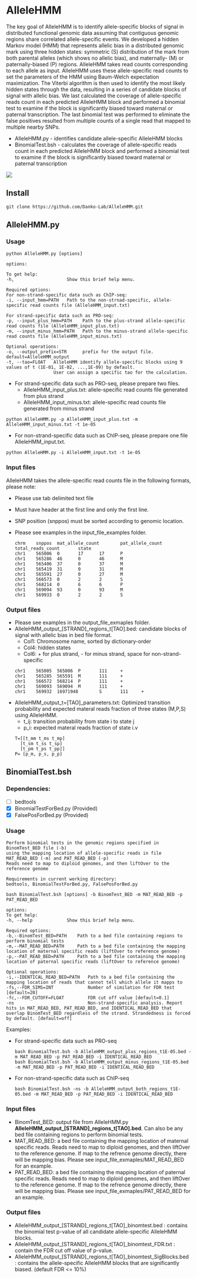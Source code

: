 # AlleleHMM
The key goal of AlleleHMM is to identify allele-specific blocks of signal in distributed functional genomic data assuming that contiguous genomic regions share correlated allele-specific events. We developed a hidden Markov model (HMM) that represents allelic bias in a distributed genomic mark using three hidden states: symmetric (S) distribution of the mark from both parental alleles (which shows no allelic bias), and maternally- (M) or paternally-biased (P) regions. AlleleHMM takes read counts corresponding to each allele as input. AlleleHMM uses these allele-specific read counts to set the parameters of the HMM using Baum-Welch expectation maximization. The Viterbi algorithm is then used to identify the most likely hidden states through the data, resulting in a series of candidate blocks of signal with allelic bias. We last calculated the coverage of allele-specific reads count in each predicted AlleleHMM block and performed a binomial test to examine if the block is significantly biased toward maternal or paternal transcription. The last binomial test was performed to eliminate the false positives resulted from multiple counts of a single read that mapped to multiple nearby SNPs.


+ AlleleHMM.py - identifies candidate allele-specific AlleleHMM blocks
+ BinomialTest.bsh - calculates the coverage of allele-specific reads count in each predicted AlleleHMM block and performed a binomial test to examine if the block is significantly biased toward maternal or paternal transcription

<img src="AlleleHMM.png">

## Install
```````
git clone https://github.com/Danko-Lab/AlleleHMM.git
```````
## AlleleHMM.py 
### Usage
```````
python AlleleHMM.py [options]

options:

To get help:
-h,                    Show this brief help menu.

Required options:
For non-strand-specific data such as ChIP-seq:
-i, --input_hmm=PATH   Path to the non-strnad-specific, allele-specific read counts file (AlleleHMM_input.txt)

For strand-specific data such as PRO-seq:
-p, --input_plus_hmm=PATH    Path to the plus-strand allele-specific read counts file (AlleleHMM_input_plus.txt)
-m, --input_minus_hmm=PATH   Path to the minus-strand allele-specific read counts file (AlleleHMM_input_minus.txt)

Optional operations:
-o, --output_prefix=STR      prefix for the output file. default=AlleleHMM_output
-t, --tao=FLOAT   AlleleHMM identify allele-specific blocks using 9 values of t (1E-01, 1E-02, ...,1E-09) by default.
                  User can assign a specific tao for the calculation.
```````

+ For strand-specific data such as PRO-seq, please prepare two files.
  * AlleleHMM_input_plus.txt: allele-specific read counts file generated from plus strand
  * AlleleHMM_input_minus.txt: allele-specific read counts file generated from minus strand
```````
python AlleleHMM.py -p AlleleHMM_input_plus.txt -m AlleleHMM_input_minus.txt -t 1e-05
```````
+ For non-strand-specific data such as ChIP-seq, please prepare one file AlleleHMM_input.txt.
```````
python AlleleHMM.py -i AlleleHMM_input.txt -t 1e-05
```````

### Input files

AlleleHMM takes the allele-specific read counts file in the following formats, please note:
+ Please use tab delimited text file
+ Must have header at the first line and only the first line.
+ SNP position (snppos) must be sorted according to genomic location. 
+ Please see examples in the input_file_examples folder.

    ```````
    chrm    snppos  mat_allele_count        pat_allele_count        total_reads_count       state
    chr1    565006  0       17      17      P
    chr1    565286  46      0       46      M
    chr1    565406  37      0       37      M
    chr1    565419  31      0       31      M
    chr1    565591  27      0       27      M
    chr1    566573  0       2       2       S
    chr1    568214  0       6       6       P
    chr1    569094  93      0       93      M
    chr1    569933  0       2       2       S
    ```````


### Output files
+ Please see examples in the output_file_exmaples folder.
+ AlleleHMM_output_[STRAND]_regions_t[TAO].bed: candidate blocks of signal with allelic bias in bed file format.
    * Col1: Chromosome name, sorted by dictionary-order
    * Col4: hidden states
    * Col6: + for plus strand, - for minus strand, space for non-strand-specific
    ```````
    chr1    565005  565006  P       111     +
    chr1    565285  565591  M       111     +
    chr1    566572  568214  P       111     +
    chr1    569093  569094  M       111     +
    chr1    569932  16971948        S       111     +
    ```````
+ AlleleHMM_output_t=[TAO]_parameters.txt: Optimized transition probability and expected materal reads fraction of three states (M,P,S) using AlleleHMM. 
    * t_ij: transition probability from state i to state j
    * p_i: expected materal reads fraction of state i.v
    ```````
    T=[[t_mm t_ms t_mp]
      [t_sm t_ss t_sp]
      [t_pm t_ps t_pp]]
    P= [p_m, p_s, p_p]
    ```````
## BinomialTest.bsh
### Dependencies: 
- [ ] bedtools
- [x] BinomialTestForBed.py (Provided)
- [x] FalsePosForBed.py (Provided)

### Usage
```````
Perform binomial tests in the genomic regions specified in BinomTest_BED file (-b)
using the mapping location of allele-specific reads in file MAT_READ_BED (-m) and PAT_READ_BED (-p)
Reads need to map to diploid genomes, and then liftOver to the reference genome

Requirements in current working directory:
bedtools, BinomialTestForBed.py, FalsePosForBed.py

bash BinomialTest.bsh [options] -b BinomTest_BED -m MAT_READ_BED -p PAT_READ_BED

options:
To get help:
-h, --help             Show this brief help menu.

Required options:
-b,--BinomTest_BED=PATH    Path to a bed file containing regions to perform binomial tests
-m,--MAT_READ_BED=PATH     Path to a bed file containing the mapping location of maternal specific reads (liftOver to reference genome)
-p,--PAT_READ_BED=PATH     Path to a bed file containing the mapping location of paternal specific reads (liftOver to reference genome)

Optional operations:
-i,--IDENTICAL_READ_BED=PATH   Path to a bed file containing the mapping location of reads that cannot tell which allele it mapps to
-fs,--FDR_SIMS=INT             Number of similation for FDR test [default=20]
-fc,--FDR_CUTOFF=FLOAT         FDR cut off value [default=0.1]
-ns                            Non-strand-specific analysis. Report hits in MAT_READ_BED, PAT_READ_BED, and IDENTICAL_READ_BED that overlap BinomTest_BED regardless of the strand. Strandedness is forced by default. [default=off]
```````
Examples:
+ For strand-specific data such as PRO-seq
    ```````
    bash BinomialTest.bsh -b AlleleHMM_output_plus_regions_t1E-05.bed -m MAT_READ_BED -p PAT_READ_BED -i IDENTICAL_READ_BED
    bash BinomialTest.bsh -b AlleleHMM_output_minus_regions_t1E-05.bed -m MAT_READ_BED -p PAT_READ_BED -i IDENTICAL_READ_BED
    ```````
+ For non-strand-specific data such as ChIP-seq
    ```````
    bash BinomialTest.bsh -ns -b AlleleHMM_output_both_regions_t1E-05.bed -m MAT_READ_BED -p PAT_READ_BED -i IDENTICAL_READ_BED
    ```````
### Input files
+ BinomTest_BED: output file from AlleleHMM.py **AlleleHMM_output_[STRAND]_regions_t[TAO].bed**. Can also be any bed file containing regions to perform binomial tests.
+ MAT_READ_BED: a bed file containing the mapping location of maternal specific reads. Reads need to map to diploid genomes, and then liftOver to the reference genome. If map to the refrence genome directly, there will be mapping bias. Please see input_file_exmaples/MAT_READ_BED for an example.
+ PAT_READ_BED: a bed file containing the mapping location of paternal specific reads. Reads need to map to diploid genomes, and then liftOver to the reference genome. If map to the refrence genome directly, there will be mapping bias. Please see input_file_exmaples/PAT_READ_BED for an example.

### Output files
+ AlleleHMM_output_[STRAND]_regions_t[TAO]_binomtest.bed : contains the binomial test p-value of all candidate allele-specific AlleleHMM blocks.
+ AlleleHMM_output_[STRAND]_regions_t[TAO]_binomtest_FDR.txt : contain the FDR cut off value of p-value.
+ AlleleHMM_output_[STRAND]_regions_t[TAO]_binomtest_SigBlocks.bed : contains the allele-specific AlleleHMM blocks that are significantly biased. (default FDR <= 10%)

